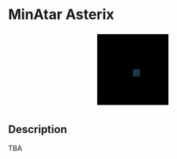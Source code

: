 # MinAtar Asterix

<p align="center">
<img src="https://raw.githubusercontent.com/sotetsuk/pgx/main/docs/assets/minatar-asterix.gif" width="30%">
</p>

## Description

TBA 
